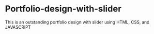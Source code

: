 # Portfolio-design-with-slider
This is an outstanding portfolio design with slider using HTML, CSS, and JAVASCRIPT
